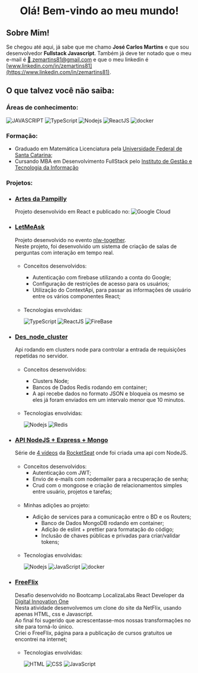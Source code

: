# <center> Olá! Bem-vindo ao meu mundo! </center>

## Sobre Mim!

Se chegou até aqui, já sabe que me chamo **José Carlos Martins** e que sou desenvolvedor **Fullstack Javascript**.
Também já deve ter notado que o meu e-mail é [📧 zemartins81@gmail.com](mailto:zemartins81@gmail.com) e que o meu linkedin é
[www.linkedin.com/in/zemartins81](https://www.linkedin.com/in/zemartins81).

## O que talvez você não saiba:

### Áreas de conhecimento:

![JAVASCRIPT](https://img.shields.io/static/v1?label=&message=JAVASCRIPT&color=F7DF1E&style=for-the-badge&logo=javascript&logoColor=black)
![TypeScript](https://img.shields.io/badge/TypeScript-007ACC?style=for-the-badge&logo=typescript&logoColor=white)
![Nodejs](https://img.shields.io/badge/Node.js-43853D?style=for-the-badge&logo=node.js&logoColor=white)
![ReactJS](https://img.shields.io/badge/React-20232A?style=for-the-badge&logo=react&logoColor=61DAFB)
![docker](https://img.shields.io/badge/docker-%230db7ed.svg?style=for-the-badge&logo=docker&logoColor=white)

### Formação:

- Graduado em Matemática Licenciatura pela [Universidade Federal de Santa Catarina](https://ufsc.br/);
- Cursando MBA em Desenvolvimento FullStack pelo [Instituto de Gestão e Tecnologia da Informação](https://www.igti.com.br/)

### Projetos:

- ### [Artes da Pampilly](https://github.com/jcmartins81/artesdapampilly)

  Projeto desenvolvido em React e publicado no:
  ![Google Cloud](https://img.shields.io/badge/GoogleCloud-%234285F4.svg?style=for-the-badge&logo=google-cloud&logoColor=white)

- ### [LetMeAsk](https://github.com/jcmartins81/letmeask)

  Projeto desenvolvido no evento [nlw-together](https://nextlevelweek.com/pre-nlw). <br/>
  Neste projeto, foi desenvolvido um sistema de criação de salas de perguntas com interação em tempo real.

  ####

  - Conceitos desenvolvidos:
    - Autenticação com firebase utilizando a conta do Google;
    - Configuração de restrições de acesso para os usuários;
    - Utilização do ContextApi, para passar as informações de usuário entre os vários componentes React;
    ####
  - Tecnologias envolvidas:

    ![TypeScript](https://img.shields.io/badge/TypeScript-007ACC?style=for-the-badge&logo=typescript&logoColor=white)
    ![ReactJS](https://img.shields.io/badge/React-20232A?style=for-the-badge&logo=react&logoColor=61DAFB)
    ![FireBase](https://img.shields.io/badge/firebase-%23039BE5.svg?style=for-the-badge&logo=firebase)

- ### [Des_node_cluster](https://github.com/jcmartins81/des_node_cluster)

  Api rodando em clusters node para controlar a entrada de requisições repetidas no servidor.<br/>

  ####

  - Conceitos desenvolvidos:
    - Clusters Node;
    - Bancos de Dados Redis rodando em container;
    - A api recebe dados no formato JSON e bloqueia os mesmo se eles já foram enviados em um intervalo menor que 10 minutos.
    ####
  - Tecnologias envolvidas:

    ![Nodejs](https://img.shields.io/badge/Node.js-43853D?style=for-the-badge&logo=node.js&logoColor=white)
    ![Redis](https://img.shields.io/badge/redis-%23DD0031.svg?style=for-the-badge&logo=redis&logoColor=white)

- ### [API NodeJS + Express + Mongo](https://github.com/jcmartins81/authentication_with_jwt)

  Série de [4 vídeos](https://www.youtube.com/watch?v=BN_8bCfVp88) da [RocketSeat](https://rocketseat.com.br/) onde foi criada uma api com NodeJS.

  ####

  - Conceitos desenvolvidos:
    - Autenticação com JWT;
    - Envio de e-mails com nodemailer para a recuperação de senha;
    - Crud com o mongoose e criação de relacionamentos simples entre usuário, projetos e tarefas;

  ####

  - Minhas adições ao projeto:
    - Adição de services para a comunicação entre o BD e os Routers;
      - Banco de Dados MongoDB rodando em container;
      - Adição de eslint + prettier para formatação do código;
      - Inclusão de chaves públicas e privadas para criar/validar tokens;
      ####
  - Tecnologias envolvidas:

    ![Nodejs](https://img.shields.io/badge/Node.js-43853D?style=for-the-badge&logo=node.js&logoColor=white)
    ![JavaScript](https://img.shields.io/badge/JavaScript-F7DF1E?style=for-the-badge&logo=javascript&logoColor=black)
    ![docker](https://img.shields.io/badge/docker-%230db7ed.svg?style=for-the-badge&logo=docker&logoColor=white)

  ####

- ### [FreeFlix](https://github.com/jcmartins81/FreeFlix)

  Desafio desenvolvido no Bootcamp LocalizaLabs React Developer da [Digital Innovation One](https://digitalinnovation.one/) <br>
  Nesta atividade desenvolvemos um clone do site da NetFlix, usando apenas HTML, css e Javascript. <br>
  Ao final foi sugerido que acrescentasse-mos nossas transformações no site para torná-lo único. <br>
  Criei o FreeFlix, página para a publicação de cursos gratuitos ue encontrei na internet;

  ####

  - Tecnologias envolvidas:

    ![HTML](https://img.shields.io/static/v1?label=&message=HTML&color=e34f26&style=for-the-badge&logo=html5&logoColor=black)
    ![CSS](https://img.shields.io/static/v1?label=&message=CSS&color=1572B6&style=for-the-badge&logo=CSS3&logoColor=black)
    ![JavaScript](https://img.shields.io/badge/JavaScript-F7DF1E?style=for-the-badge&logo=javascript&logoColor=black)

